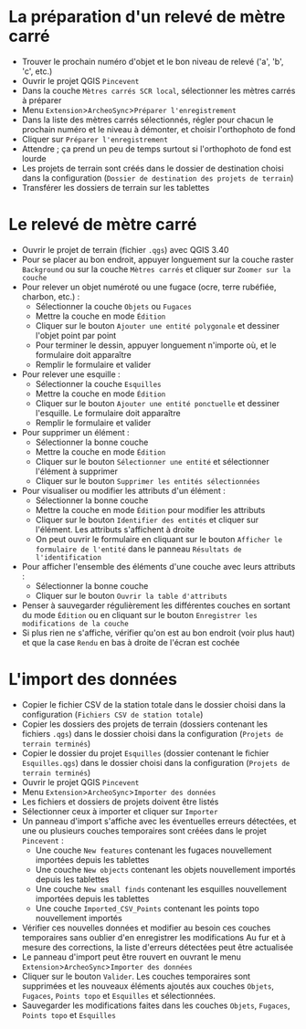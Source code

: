 # La préparation d'un relevé de mètre carré

- Trouver le prochain numéro d'objet et le bon niveau de relevé ('a', 'b', 'c', etc.)
- Ouvrir le projet QGIS `Pincevent`
- Dans la couche `Mètres carrés SCR local`, sélectionner les mètres carrés à préparer
- Menu `Extension`>`ArcheoSync`>`Préparer l'enregistrement`
- Dans la liste des mètres carrés sélectionnés, régler pour chacun le prochain numéro et le niveau à démonter, et choisir l'orthophoto de fond
- Cliquer sur `Préparer l'enregistrement`
- Attendre ; ça prend un peu de temps surtout si l'orthophoto de fond est lourde
- Les projets de terrain sont créés dans le dossier de destination choisi dans la configuration (`Dossier de destination des projets de terrain`)
- Transférer les dossiers de terrain sur les tablettes

# Le relevé de mètre carré

- Ouvrir le projet de terrain (fichier `.qgs`) avec QGIS 3.40
- Pour se placer au bon endroit, appuyer longuement sur la couche raster `Background` ou sur la couche `Mètres carrés` et cliquer sur `Zoomer sur la couche`
- Pour relever un objet numéroté ou une fugace (ocre, terre rubéfiée, charbon, etc.) :
    - Sélectionner la couche `Objets` ou `Fugaces`
    - Mettre la couche en mode `Édition`
    - Cliquer sur le bouton `Ajouter une entité polygonale` et dessiner l'objet point par point
    - Pour terminer le dessin, appuyer longuement n'importe où, et le formulaire doit apparaître
    - Remplir le formulaire et valider
- Pour relever une esquille :
    - Sélectionner la couche `Esquilles`
    - Mettre la couche en mode `Édition`
    - Cliquer sur le bouton `Ajouter une entité ponctuelle` et dessiner l'esquille. Le formulaire doit apparaître
    - Remplir le formulaire et valider
- Pour supprimer un élément :
    - Sélectionner la bonne couche
    - Mettre la couche en mode `Édition`
    - Cliquer sur le bouton `Sélectionner une entité` et sélectionner l'élément à supprimer
    - Cliquer sur le bouton `Supprimer les entités sélectionnées`
- Pour visualiser ou modifier les attributs d'un élément :
    - Sélectionner la bonne couche
    - Mettre la couche en mode `Édition` pour modifier les attributs
    - Cliquer sur le bouton `Identifier des entités` et cliquer sur l'élément. Les attributs s'affichent à droite
    - On peut ouvrir le formulaire en cliquant sur le bouton `Afficher le formulaire de l'entité` dans le panneau `Résultats de l'identification`
- Pour afficher l'ensemble des éléments d'une couche avec leurs attributs :
    - Sélectionner la bonne couche
    - Cliquer sur le bouton `Ouvrir la table d'attributs`
- Penser à sauvegarder régulièrement les différentes couches en sortant du mode `Édition` ou en cliquant sur le bouton `Enregistrer les modifications de la couche`
- Si plus rien ne s'affiche, vérifier qu'on est au bon endroit (voir plus haut) et que la case `Rendu` en bas à droite de l'écran est cochée

# L'import des données

- Copier le fichier CSV de la station totale dans le dossier choisi dans la configuration (`Fichiers CSV de station totale`)
- Copier les dossiers des projets de terrain (dossiers contenant les fichiers `.qgs`) dans le dossier choisi dans la configuration (`Projets de terrain terminés`)
- Copier le dossier du projet `Esquilles` (dossier contenant le fichier `Esquilles.qgs`) dans le dossier choisi dans la configuration (`Projets de terrain terminés`)
- Ouvrir le projet QGIS `Pincevent`
- Menu `Extension`>`ArcheoSync`>`Importer des données`
- Les fichiers et dossiers de projets doivent être listés
- Sélectionner ceux à importer et cliquer sur `Importer`
- Un panneau d'import s'affiche avec les éventuelles erreurs détectées, et une ou plusieurs couches temporaires sont créées dans le projet `Pincevent` :
    - Une couche `New features` contenant les fugaces nouvellement importées depuis les tablettes
    - Une couche `New objects` contenant les objets nouvellement importés depuis les tablettes
    - Une couche `New small finds` contenant les esquilles nouvellement importées depuis les tablettes
    - Une couche `Imported_CSV_Points` contenant les points topo nouvellement importés
- Vérifier ces nouvelles données et modifier au besoin ces couches temporaires sans oublier d'en enregistrer les modifications
    Au fur et à mesure des corrections, la liste d'erreurs détectées peut être actualisée
- Le panneau d'import peut être rouvert en ouvrant le menu `Extension`>`ArcheoSync`>`Importer des données`
- Cliquer sur le bouton `Valider`. Les couches temporaires sont supprimées et les nouveaux éléments ajoutés aux couches `Objets`, `Fugaces`, `Points topo` et `Esquilles` et sélectionnées.
- Sauvegarder les modifications faites dans les couches `Objets`, `Fugaces`, `Points topo` et `Esquilles`